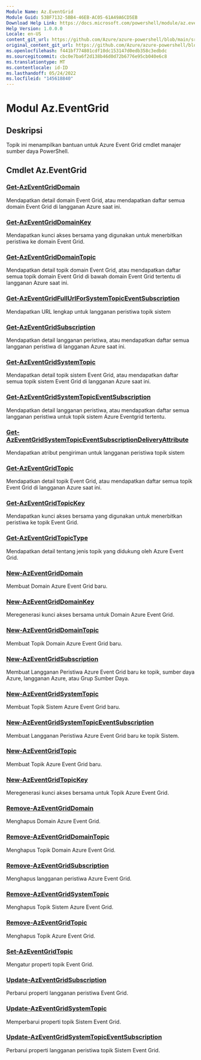 ```yaml
---
Module Name: Az.EventGrid
Module Guid: 53BF7132-5BB4-46EB-AC05-61A49A6CD5EB
Download Help Link: https://docs.microsoft.com/powershell/module/az.eventgrid
Help Version: 1.0.0.0
Locale: en-US
content_git_url: https://github.com/Azure/azure-powershell/blob/main/src/EventGrid/EventGrid/help/Az.EventGrid.md
original_content_git_url: https://github.com/Azure/azure-powershell/blob/main/src/EventGrid/EventGrid/help/Az.EventGrid.md
ms.openlocfilehash: f441bf774801cdf10dc153147d0edb358c3edbdc
ms.sourcegitcommit: cbc0e7ba6f2d138b46d0d72b6776e95cb040e6c8
ms.translationtype: MT
ms.contentlocale: id-ID
ms.lasthandoff: 05/24/2022
ms.locfileid: "145618840"
---
```

# Modul Az.EventGrid
## Deskripsi
Topik ini menampilkan bantuan untuk Azure Event Grid cmdlet manajer sumber daya PowerShell.

## Cmdlet Az.EventGrid
### [Get-AzEventGridDomain](Get-AzEventGridDomain.md)
Mendapatkan detail domain Event Grid, atau mendapatkan daftar semua domain Event Grid di langganan Azure saat ini.

### [Get-AzEventGridDomainKey](Get-AzEventGridDomainKey.md)
Mendapatkan kunci akses bersama yang digunakan untuk menerbitkan peristiwa ke domain Event Grid.

### [Get-AzEventGridDomainTopic](Get-AzEventGridDomainTopic.md)
Mendapatkan detail topik domain Event Grid, atau mendapatkan daftar semua topik domain Event Grid di bawah domain Event Grid tertentu di langganan Azure saat ini.

### [Get-AzEventGridFullUrlForSystemTopicEventSubscription](Get-AzEventGridFullUrlForSystemTopicEventSubscription.md)
Mendapatkan URL lengkap untuk langganan peristiwa topik sistem

### [Get-AzEventGridSubscription](Get-AzEventGridSubscription.md)
Mendapatkan detail langganan peristiwa, atau mendapatkan daftar semua langganan peristiwa di langganan Azure saat ini.

### [Get-AzEventGridSystemTopic](Get-AzEventGridSystemTopic.md)
Mendapatkan detail topik sistem Event Grid, atau mendapatkan daftar semua topik sistem Event Grid di langganan Azure saat ini.

### [Get-AzEventGridSystemTopicEventSubscription](Get-AzEventGridSystemTopicEventSubscription.md)
Mendapatkan detail langganan peristiwa, atau mendapatkan daftar semua langganan peristiwa untuk topik sistem Azure Eventgrid tertentu.

### [Get-AzEventGridSystemTopicEventSubscriptionDeliveryAttribute](Get-AzEventGridSystemTopicEventSubscriptionDeliveryAttribute.md)
Mendapatkan atribut pengiriman untuk langganan peristiwa topik sistem

### [Get-AzEventGridTopic](Get-AzEventGridTopic.md)
Mendapatkan detail topik Event Grid, atau mendapatkan daftar semua topik Event Grid di langganan Azure saat ini.

### [Get-AzEventGridTopicKey](Get-AzEventGridTopicKey.md)
Mendapatkan kunci akses bersama yang digunakan untuk menerbitkan peristiwa ke topik Event Grid.

### [Get-AzEventGridTopicType](Get-AzEventGridTopicType.md)
Mendapatkan detail tentang jenis topik yang didukung oleh Azure Event Grid.

### [New-AzEventGridDomain](New-AzEventGridDomain.md)
Membuat Domain Azure Event Grid baru.

### [New-AzEventGridDomainKey](New-AzEventGridDomainKey.md)
Meregenerasi kunci akses bersama untuk Domain Azure Event Grid.

### [New-AzEventGridDomainTopic](New-AzEventGridDomainTopic.md)
Membuat Topik Domain Azure Event Grid baru.

### [New-AzEventGridSubscription](New-AzEventGridSubscription.md)
Membuat Langganan Peristiwa Azure Event Grid baru ke topik, sumber daya Azure, langganan Azure, atau Grup Sumber Daya.

### [New-AzEventGridSystemTopic](New-AzEventGridSystemTopic.md)
Membuat Topik Sistem Azure Event Grid baru.

### [New-AzEventGridSystemTopicEventSubscription](New-AzEventGridSystemTopicEventSubscription.md)
Membuat Langganan Peristiwa Azure Event Grid baru ke topik Sistem.

### [New-AzEventGridTopic](New-AzEventGridTopic.md)
Membuat Topik Azure Event Grid baru.

### [New-AzEventGridTopicKey](New-AzEventGridTopicKey.md)
Meregenerasi kunci akses bersama untuk Topik Azure Event Grid.

### [Remove-AzEventGridDomain](Remove-AzEventGridDomain.md)
Menghapus Domain Azure Event Grid.

### [Remove-AzEventGridDomainTopic](Remove-AzEventGridDomainTopic.md)
Menghapus Topik Domain Azure Event Grid.

### [Remove-AzEventGridSubscription](Remove-AzEventGridSubscription.md)
Menghapus langganan peristiwa Azure Event Grid.

### [Remove-AzEventGridSystemTopic](Remove-AzEventGridSystemTopic.md)
Menghapus Topik Sistem Azure Event Grid.

### [Remove-AzEventGridTopic](Remove-AzEventGridTopic.md)
Menghapus Topik Azure Event Grid.

### [Set-AzEventGridTopic](Set-AzEventGridTopic.md)
Mengatur properti topik Event Grid.

### [Update-AzEventGridSubscription](Update-AzEventGridSubscription.md)
Perbarui properti langganan peristiwa Event Grid.

### [Update-AzEventGridSystemTopic](Update-AzEventGridSystemTopic.md)
Memperbarui properti topik Sistem Event Grid.

### [Update-AzEventGridSystemTopicEventSubscription](Update-AzEventGridSystemTopicEventSubscription.md)
Perbarui properti langganan peristiwa topik Sistem Event Grid.

